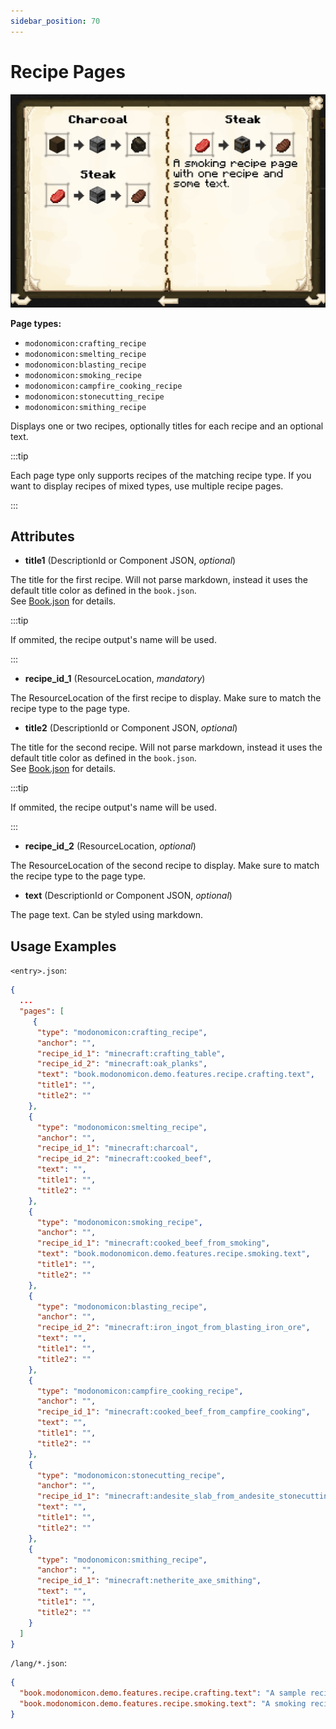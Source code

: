 ```yaml
---
sidebar_position: 70
---
```


# Recipe Pages

![Recipe Pages](/img/docs/basics/page-types/recipe-pages.png)

**Page types:** 

* `modonomicon:crafting_recipe`
* `modonomicon:smelting_recipe`
* `modonomicon:blasting_recipe`
* `modonomicon:smoking_recipe`
* `modonomicon:campfire_cooking_recipe`
* `modonomicon:stonecutting_recipe`
* `modonomicon:smithing_recipe`

Displays one or two recipes, optionally titles for each recipe and an optional text.

:::tip

Each page type only supports recipes of the matching recipe type. If you want to display recipes of mixed types, use multiple recipe pages.

:::

## Attributes

* **title1** (DescriptionId or Component JSON, _optional_)

The title for the first recipe. Will not parse markdown, instead it uses the default title color as defined in the `book.json`.   
See [Book.json](../structure/book) for details.

:::tip

If ommited, the recipe output's name will be used.

:::


* **recipe_id_1** (ResourceLocation, _mandatory_)

The ResourceLocation of the first recipe to display. Make sure to match the recipe type to the page type.

* **title2** (DescriptionId or Component JSON, _optional_)

The title for the second recipe. Will not parse markdown, instead it uses the default title color as defined in the `book.json`.   
See [Book.json](../structure/book) for details.

:::tip

If ommited, the recipe output's name will be used.

:::


* **recipe_id_2** (ResourceLocation, _optional_)

The ResourceLocation of the second recipe to display. Make sure to match the recipe type to the page type.

* **text** (DescriptionId or Component JSON, _optional_)

The page text. Can be styled using markdown.

## Usage Examples

`<entry>.json`:

```json
{
  ...
  "pages": [
     {
      "type": "modonomicon:crafting_recipe",
      "anchor": "",
      "recipe_id_1": "minecraft:crafting_table",
      "recipe_id_2": "minecraft:oak_planks",
      "text": "book.modonomicon.demo.features.recipe.crafting.text",
      "title1": "",
      "title2": ""
    },
    {
      "type": "modonomicon:smelting_recipe",
      "anchor": "",
      "recipe_id_1": "minecraft:charcoal",
      "recipe_id_2": "minecraft:cooked_beef",
      "text": "",
      "title1": "",
      "title2": ""
    },
    {
      "type": "modonomicon:smoking_recipe",
      "anchor": "",
      "recipe_id_1": "minecraft:cooked_beef_from_smoking",
      "text": "book.modonomicon.demo.features.recipe.smoking.text",
      "title1": "",
      "title2": ""
    },
    {
      "type": "modonomicon:blasting_recipe",
      "anchor": "",
      "recipe_id_2": "minecraft:iron_ingot_from_blasting_iron_ore",
      "text": "",
      "title1": "",
      "title2": ""
    },
    {
      "type": "modonomicon:campfire_cooking_recipe",
      "anchor": "",
      "recipe_id_1": "minecraft:cooked_beef_from_campfire_cooking",
      "text": "",
      "title1": "",
      "title2": ""
    },
    {
      "type": "modonomicon:stonecutting_recipe",
      "anchor": "",
      "recipe_id_1": "minecraft:andesite_slab_from_andesite_stonecutting",
      "text": "",
      "title1": "",
      "title2": ""
    },
    {
      "type": "modonomicon:smithing_recipe",
      "anchor": "",
      "recipe_id_1": "minecraft:netherite_axe_smithing",
      "text": "",
      "title1": "",
      "title2": ""
    }
  ]
}
```  

`/lang/*.json`:

```json
{
  "book.modonomicon.demo.features.recipe.crafting.text": "A sample recipe page.",
  "book.modonomicon.demo.features.recipe.smoking.text": "A smoking recipe page with one recipe and some text.",
}
```
